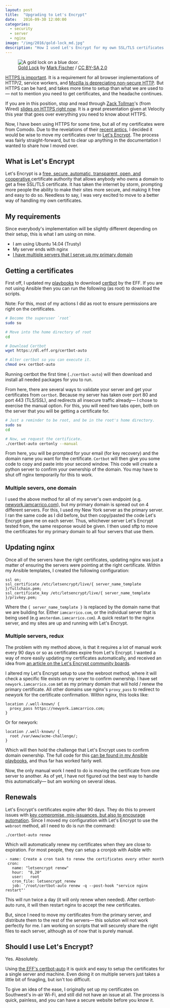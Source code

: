 ```yaml
---
layout: post
title:  "Upgrading to Let's Encrypt"
date:   2016-09-30 12:00:00
categories:
  - security
  - server
  - nginx
image: "/img/2016/gold-lock_md.jpg"
description: "How I used Let's Encrypt for my own SSL/TLS certificates on all of my web servers."
---
```


<figure>
  <img src="/img/2016/gold-lock_md.jpg" srcset="/img/2016/gold-lock_sm.jpg 350w, /img/2016/gold-lock_md.jpg 748w, /img/2016/gold-lock_lg.jpg 1496w" alt="A gold lock on a blue door.">
  <figcaption><a href="https://www.flickr.com/photos/fischerfotos/7454996046/" target="\_blank">Gold Lock</a> by <a href="https://www.flickr.com/photos/fischerfotos/" target="\_blank">Mark Fischer</a> / <a href="https://creativecommons.org/licenses/by-sa/2.0/" target="\_blank">CC BY-SA 2.0</a></figcaption>
</figure>

[HTTPS is important](https://theintercept.com/2014/08/15/cat-video-hack/). It is a requirement for all browser implementations of HTTP/2, service workers, and [Mozilla is depreciating non-secure HTTP](https://blog.mozilla.org/security/2015/04/30/deprecating-non-secure-http/). But HTTPS can be hard, and takes more time to setup than what we are used to— not to mention you need to get certificates, and the headache continues.

If you are in this position, stop and read through [Zack Tollman](https://twitter.com/tollmanz)'s (from Wired) [slides on HTTPS right now](https://speakerdeck.com/tollmanz/https-is-coming-are-you-prepared-velocity-2016). It is a great presentation given at Velocity this year that goes over everything you need to know about HTTPS.

Now, I have been using HTTPS for some time, but all of my certificates were from Comodo. Due to the revelations of their [recent antics](https://letsencrypt.org/2016/06/23/defending-our-brand.html), I decided it would be wise to move my certificates over to [Let's Encrypt](https://letsencrypt.org/). The process was fairly straight-forward, but to clear up anything in the documentation I wanted to share how I moved over.

## What is Let's Encrypt

Let's Encrypt is a [free, secure, automatic, transparent, open, and cooperative ](https://letsencrypt.org/about/) certificate authority that allows anybody who owns a domain to get a free SSL/TLS certificate. It has taken the internet by storm, prompting more people the ability to make their sites more secure, and making it free and easy to do so. Needless to say, I was very excited to move to a better way of handling my own certificates.

## My requirements

Since everybody's implementation will be slightly different depending on their setup, this is what I am using on mine.

* I am using Ubuntu 14.04 (Trusty)
* My server ends with nginx
* [I have multiple servers that I serve up my primary domain](/writings/how-and-why-i-made-my-own-cdn/)

## Getting a certificates

First off, I updated my [playbooks](https://github.com/iamcarrico/iamcarrico.server/blob/master/ansible/roles/certs/tasks/main.yml#L6-L8) to download [certbot](https://certbot.eff.org/) by the EFF. If you are not using Ansible then you can run the following (as root) to download the scripts.

Note: For this, most of my actions I did as root to ensure permissions are right on the certificates.

```bash
# Become the superuser `root`
sudo su

# Move into the home directory of root
cd

# Download Certbot
wget https://dl.eff.org/certbot-auto

# Alter certbot so you can execute it.
chmod o+x certbot-auto
```

Running certbot the first time (`./certbot-auto`) will then download and install all needed packages for you to run.

From here, there are several ways to validate your server and get your certificates from `certbot`. Because my server has taken over port 80 and port 443 (TLS/SSL), and redirects all insecure traffic already— I chose to exercise the manual option. For this, you will need two tabs open, both on the server that you will be getting a certificate for.

```bash
# Just a reminder to be root, and be in the root's home directory.
sudo su
cd

# Now, we request the certificate.
./certbot-auto certonly --manual
```

From here, you will be prompted for your email (for key recovery) and the domain name you want for the certificate. `Certbot` will then give you some code to copy and paste into your second window. This code will create a python server to confirm your ownership of the domain. You may have to shut off nginx temporarily for this to work.

### Multiple severs, one domain

I used the above method for all of my server's own endpoint (e.g. [newyork.iamcarrico.com](https://newyork.iamcarrico.com)), but my primary domain is spread out on 4 different servers. For this, I used my New York server as the primary server. I ran the same code as I did before, but then copy/pasted the code Let's Encrypt gave me on each server. Thus, whichever server Let's Encrypt tested from, the same response would be given. I then used sftp to move the certificates for my primary domain to all four servers that use them.


## Updating nginx

Once all of the servers have the right certificates, updating nginx was just a matter of ensuring the servers were pointing at the right certificate. Within my Ansible templates, I created the following configuration:

```
ssl on;
ssl_certificate /etc/letsencrypt/live/{ server_name_template }/fullchain.pem;
ssl_certificate_key /etc/letsencrypt/live/{ server_name_template }/privkey.pem;
```

Where the `{ server_name_template }` is replaced by the domain name that we are building for. Either `iamcarrico.com`, or the individual server that is being used (e.g `amsterdam.iamcarrico.com`). A quick restart to the nginx server, and my sites are up and running with Let's Encrypt.


### Multiple servers, redux

The problem with my method above, is that it requires a lot of manual work every 90 days or so as certificates expire from Let's Encrypt. I wanted a way of more easily updating my certificates automatically, and received an idea from [an article on the Let's Encrypt community boards](https://community.letsencrypt.org/t/will-lets-encrypt-work-for-me-multiple-servers-serving-one-domain/6830/8/).

I altered my Let's Encrypt setup to use the webroot method, where it will check a specific file exists on my server to confirm ownership. I have set `newyork.iamcarrico.com` set as my primary domain that will hold / renew the primary certificate. All other domains use nginx's `proxy_pass` to redirect to newyork for the certificate confirmation. Within nginx, this looks like:

```
location /.well-known/ {
  proxy_pass https://newyork.iamcarrico.com;
}
```

Or for newyork:

```
location /.well-known/ {
  root /var/www/acme-challenge/;
}
```

Which will then hold the challenge that Let's Encrypt uses to confirm domain ownership. The full code for this [can be found in my Ansible playbooks](https://github.com/iamcarrico/iamcarrico.server/blob/master/ansible/roles/site_config/templates/iamcarrico.j2#L37-L49), and thus far has worked fairly well.

Now, the only manual work I need to do is moving the certificate from one server to another. As of yet, I have not figured out the best way to handle this automatically— but am working on several ideas.

## Renewals

Let's Encrypt's certificates expire after 90 days. They do this to prevent issues with [key compromise, mis-issuances, but also to encourage automation](https://letsencrypt.org/2015/11/09/why-90-days.html). Since I moved my configuration with Let's Encrypt to use the `webroot` method, all I need to do is run the command:

```
./certbot-auto renew
```

Which will automatically renew my certificates when they are close to expiration. For most people, they can setup a cronjob with Asible with:

```
- name: Create a cron task to renew the certificates every other month
 cron:
   name: "letsencrypt renew"
   hour:  "8,20"
   user:   root
   cron_file: letsencrypt_renew
   job: '/root/certbot-auto renew -q --post-hook "service nginx restart"'
```

This will run twice a day (it will only renew when needed). After certbot-auto runs, it will then restart nginx to accept the new certificates.

But, since I need to move my certificates from the primary server, and distribute them to the rest of the servers— this solution will not work perfectly for me. I am working on scripts that will securely share the right files to each server, although as of now that is purely manual.

## Should I use Let's Encrypt?

Yes. Absolutely.

Using [the EFF's certbot-auto](https://certbot.eff.org/) it is quick and easy to setup the certificates for a single server and machine. Even doing it on multiple servers just takes a little bit of finagling, but isn't too difficult.

To give an idea of the ease, I originally set up my certificates on Southwest's in-air Wi-Fi, and still did not have an issue at all. The process is quick, painless, and you can have a secure website before you know it.
